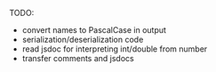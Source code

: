 TODO:

- convert names to PascalCase in output
- serialization/deserialization code
- read jsdoc for interpreting int/double from number
- transfer comments and jsdocs

